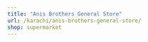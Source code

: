 ```yaml
---
title: "Anis Brothers General Store"
url: /karachi/anis-brothers-general-store/
shop: supermarket
---
```

